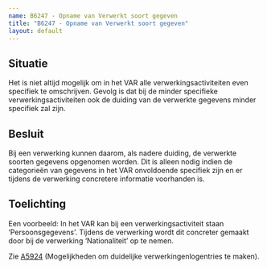 ```yaml
---
name: B6247 - Opname van Verwerkt soort gegeven
title: "B6247 - Opname van Verwerkt soort gegeven"
layout: default
---
```

## Situatie
Het is niet altijd mogelijk om in het VAR alle verwerkingsactiviteiten even specifiek te omschrijven. Gevolg is dat bij de minder specifieke verwerkingsactiviteiten ook de duiding van de verwerkte gegevens minder specifiek zal zijn.

## Besluit
Bij een verwerking kunnen daarom, als nadere duiding, de verwerkte soorten gegevens opgenomen worden.
Dit is alleen nodig indien de categorieën van gegevens in het VAR onvoldoende specifiek zijn en er tijdens de verwerking concretere informatie voorhanden is.

## Toelichting
Een voorbeeld: In het VAR kan bij een verwerkingsactiviteit staan ‘Persoonsgegevens’. Tijdens de verwerking wordt dit concreter gemaakt door bij de verwerking ‘Nationaliteit’ op te nemen.

Zie [A5924](./5924.md) (Mogelijkheden om duidelijke verwerkingenlogentries te maken).
